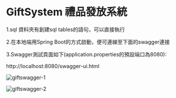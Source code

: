 # GiftSystem 禮品發放系統

1.sql 資料夾有創建sql tables的語句，可以直接執行

2.在本地端用Spring Boot的方式啟動，便可連線至下面的swagger連接

3.Swagger測試頁面如下(application.properties的預設端口為8080):

http://localhost:8080/swagger-ui.html

![giftswagger-1](https://user-images.githubusercontent.com/101760522/160772654-b647e258-78a0-4c98-908f-3e175d7651e3.png)

![giftswagger-2](https://user-images.githubusercontent.com/101760522/160772658-e03047af-2bf2-46ce-85f9-65fa491d2313.png)
